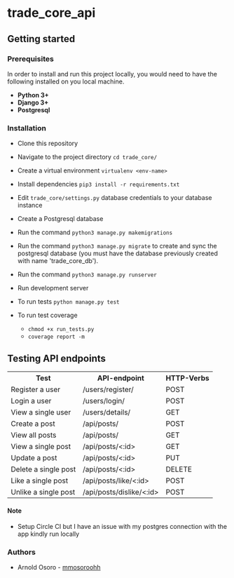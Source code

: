 # trade_core_api


## Getting started

### Prerequisites

In order to install and run this project locally, you would need to have the following installed on you local machine.

- **Python 3+**
- **Django 3+**
- **Postgresql**

### Installation
* Clone this repository

* Navigate to the project directory `cd trade_core/`

* Create a virtual environment `virtualenv <env-name>`

* Install dependencies `pip3 install -r requirements.txt`
* Edit `trade_core/settings.py` database credentials to your database instance

* Create a Postgresql database 

* Run the command `python3 manage.py makemigrations` 

* Run the command `python3 manage.py migrate` to create and sync the postgresql database (you must have the database previously created with name 'trade_core_db').

* Run the command `python3 manage.py runserver`

* Run development server

* To run tests `python manage.py test`

* To run test coverage 
  -  `chmod +x run_tests.py`
  -  `coverage report -m`


## Testing API endpoints
<table>
<tr><th>Test</th>
<th>API-endpoint</th>
<th>HTTP-Verbs</th>
</tr>
<tr>
<td>Register a user</td>
<td>/users/register/</td>
<td>POST</td>
</tr>
<tr>
<td>Login a user</td>
<td>/users/login/</td>
<td>POST</td>
</tr>
<tr>
<td>View a single user</td>
<td>/users/details/</td>
<td>GET</td>
</tr>
<tr>
<td>Create a post </td>
<td>/api/posts/</td>
<td>POST</td>
</tr>
<tr>
<td>View all posts</td>
<td>/api/posts/</td>
<td>GET</td>
</tr>
<tr>
<td>View a single post</td>
<td>/api/posts/<:id></td>
<td>GET</td>
</tr>
<tr>
<td>Update a post</td>
<td>/api/posts/<:id></td>
<td>PUT</td>
</tr>
<tr>
<td>Delete a single post</td>
<td>/api/posts/<:id></td>
<td>DELETE</td>
</tr>
<tr>
<td>Like a single post</td>
<td>/api/posts/like/<:id></td>
<td>POST</td>
</tr>
<tr>
<td>Unlike a single post</td>
<td>/api/posts/dislike/<:id></td>
<td>POST</td>
</tr>
<tr>

</table>

#### Note
 - Setup Circle CI but I have an issue with my postgres connection with the app kindly run locally
### Authors
- Arnold Osoro - [mmosoroohh](https://github.com/mmosoroohh)

